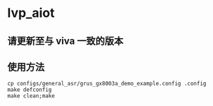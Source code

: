 # lvp_aiot

## 请更新至与 viva 一致的版本

## 使用方法
```
cp configs/general_asr/grus_gx8003a_demo_example.config .config
make defconfig
make clean;make
```